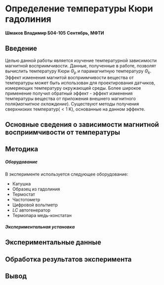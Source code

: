 # Определение температуры Кюри гадолиния
**Шмаков Владимир Б04-105**
**Сентябрь, МФТИ**

## Введение
Целью данной работы является изучение температурной зависимости магнитной восприимчивости. Данные, полученные в работе, позволят вычислить температуру Кюри $\Theta_{p}$ и парамагнитную температуру $\Theta_{k}$. 
Эффект изменения магнитой восприимчивости вещества от температуры может быть использован для проектирования датчиков, измеряющих температуру окружающей среды. 
Более широкое применение получил обратный эффект - эффект изменения температуры вещества от приложения внешнего магнитного поля(*магнитное охлаждение*). Существуют методы получения сверхнизких температур($<1 \ \text{K}$), основанные на данном эффекте. 

## Основные сведения о зависимости магнитной восприимчивости от температуры


## Методика
##### Оборудование
В эксперименте используется следующее оборудование:
- Катушка
- Образец из гадолиния
- Термостат
- Частотометр
- Цифровой вольтметр
- $LC$ автогенератор
- Термопара медь-констатан
##### Экспериментальная установка


## Экспериментальные данные


## Обработка результатов эксперимента


## Вывод

